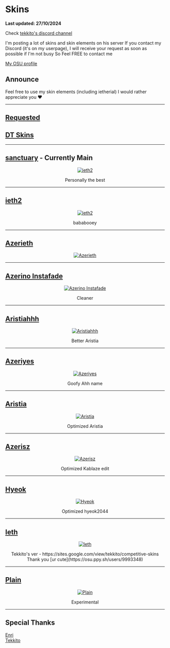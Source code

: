 <p align="center">

# Skins

**Last updated: 27/10/2024**

<p align="center">

Check [tekkito's discord channel](https://discord.gg/GnU45qMrj8)

I'm posting a lot of skins and skin elements on his server
If you contact my Discord (it's on my userpage), I will receive your request as soon as possible if I'm not busy 
So Feel FREE to contact me

[My OSU profile](https://osu.ppy.sh/users/16370707)

</p>

## Announce

<p align="center">

Feel free to use my skin elements (including ietherial) 
I would rather appreciate you ❤️

</p>

---

## [Requested](https://github.com/0icj/skins/blob/main/Requested.md)
## [DT Skins](https://github.com/0icj/skins/blob/main/DT.md)

---

## [sanctuary](https://github.com/0icj/skins/raw/main/sanctuary/sanctuary.osk) - Currently Main

<p align="center">
  <a href="https://github.com/0icj/skins/raw/main/sanctuary/sanctuary.osk">
    <img src="https://github.com/0icj/skins/blob/main/sanctuary/sanctuary.png?raw=true" alt="ieth2">
  </a>
</p>

<p align="center">
Personally the best
</p>

---

## [ieth2](https://github.com/0icj/skins/raw/main/main/Ieth2.osk)

<p align="center">
  <a href="https://github.com/0icj/skins/raw/main/main/Ieth2.osk">
    <img src="https://github.com/0icj/skins/blob/main/main/ieth2.png?raw=true" alt="ieth2">
  </a>
</p>

<p align="center">
bababooey
</p>

---

## [Azerieth](https://github.com/0icj/skins/raw/main/main/azerieth.osk)

<p align="center">
  <a href="https://github.com/0icj/skins/raw/main/main/azerieth.osk">
    <img src="https://github.com/0icj/skins/blob/main/main/azerieth.png?raw=true" alt="Azerieth">
  </a>
</p>

<p align="center">
</p>

---

## [Azerino Instafade](https://github.com/0icj/skins/raw/main/instafade/azerino%20instafade.osk)

<p align="center">
  <a href="https://github.com/0icj/skins/raw/main/instafade/azerino%20instafade.osk">
    <img src="https://github.com/0icj/skins/blob/main/preview/azerino%20instafade.png?raw=true" alt="Azerino Instafade">
  </a>
</p>

<p align="center">
Cleaner
</p>

---

## [Aristiahhh](https://github.com/0icj/skins/raw/main/nm/Aristiahhh.osk)

<p align="center">
  <a href="https://github.com/0icj/skins/raw/main/nm/Aristiahhh.osk">
    <img src="https://github.com/0icj/skins/blob/main/preview/Aristiahhh.png?raw=true" alt="Aristiahhh">
  </a>
</p>

<p align="center">
Better Aristia
</p>

---

## [Azeriyes](https://github.com/0icj/skins/raw/main/nm/azeriyes.osk)

<p align="center">
  <a href="https://github.com/0icj/skins/raw/main/nm/azeriyes.osk">
    <img src="https://github.com/0icj/skins/blob/main/preview/azeriyes.png?raw=true" alt="Azeriyes">
  </a>
</p>

<p align="center">
Goofy Ahh name
</p>

---

## [Aristia](https://github.com/0icj/skins/raw/main/nm/aristia.osk)

<p align="center">
  <a href="https://github.com/0icj/skins/raw/main/nm/aristia.osk">
    <img src="https://github.com/0icj/skins/blob/main/preview/aristia.png?raw=true" alt="Aristia">
  </a>
</p>

<p align="center">
Optimized Aristia
</p>

---

## [Azerisz](https://github.com/0icj/skins/raw/main/nm/azerisz.osk)

<p align="center">
  <a href="https://github.com/0icj/skins/raw/main/nm/azerisz.osk">
    <img src="https://github.com/0icj/skins/blob/main/preview/azerisz.png?raw=true" alt="Azerisz">
  </a>
</p>

<p align="center">
Optimized Kablaze edit
</p>

---

## [Hyeok](https://github.com/0icj/skins/raw/main/nm/hyeok.osk)

<p align="center">
  <a href="https://github.com/0icj/skins/raw/main/nm/hyeok.osk">
    <img src="https://github.com/0icj/skins/blob/main/preview/hyeok.png?raw=true" alt="Hyeok">
  </a>
</p>

<p align="center">
Optimized hyeok2044
</p>

---

## [Ieth](https://github.com/0icj/skins/raw/main/nm/ieth.osk)

<p align="center">
  <a href="https://github.com/0icj/skins/raw/main/nm/ieth.osk">
    <img src="https://github.com/0icj/skins/blob/main/preview/ieth.png?raw=true" alt="Ieth">
  </a>
</p>

<p align="center">
Tekkito's ver - https://sites.google.com/view/tekkito/competitive-skins<br>
Thank you [ur cute](https://osu.ppy.sh/users/9993348)
</p>

---

## [Plain](https://github.com/0icj/skins/raw/main/nm/plain.osk)

<p align="center">
  <a href="https://github.com/0icj/skins/raw/main/nm/plain.osk">
    <img src="https://github.com/0icj/skins/blob/main/preview/plain.png?raw=true" alt="Plain">
  </a>
</p>

<p align="center">
Experimental
</p>

---

<p align="center">

## Special Thanks

[Enri](https://osu.ppy.sh/users/8640970)<br>
[Tekkito](https://osu.ppy.sh/users/7075211)

</p>

</p>
